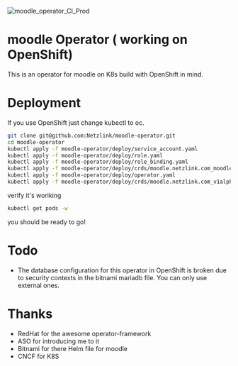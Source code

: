 ![moodle_operator_CI_Prod](https://github.com/Netzlink/moodle-operator/workflows/moodle_operator_CI_Prod/badge.svg?branch=master)
# moodle Operator ( working on OpenShift)
This is an operator for moodle on K8s build with OpenShift in mind.

# Deployment
If you use OpenShift just change kubectl to oc.
```bash
git clone git@github.com:Netzlink/moodle-operator.git
cd moodle-operator
kubectl apply -f moodle-operator/deploy/service_account.yaml
kubectl apply -f moodle-operator/deploy/role.yaml
kubectl apply -f moodle-operator/deploy/role_binding.yaml 
kubectl apply -f moodle-operator/deploy/crds/moodle.netzlink.com_moodlees_crd.yaml
kubectl apply -f moodle-operator/deploy/operator.yaml
kubectl apply -f moodle-operator/deploy/crds/moodle.netzlink.com_v1alpha1_moodle_cr.yaml
```
verify it's woriking
```bash
kubectl get pods -w
```
you should be ready to go!
# Todo
- The database configuration for this operator in OpenShift is broken due to security contexts in the bitnami mariadb file. You can only use external ones.
# Thanks
- RedHat for the awesome operator-framework
- ASO for introducing me to it
- Bitnami for there Helm file for moodle
- CNCF for K8S 
